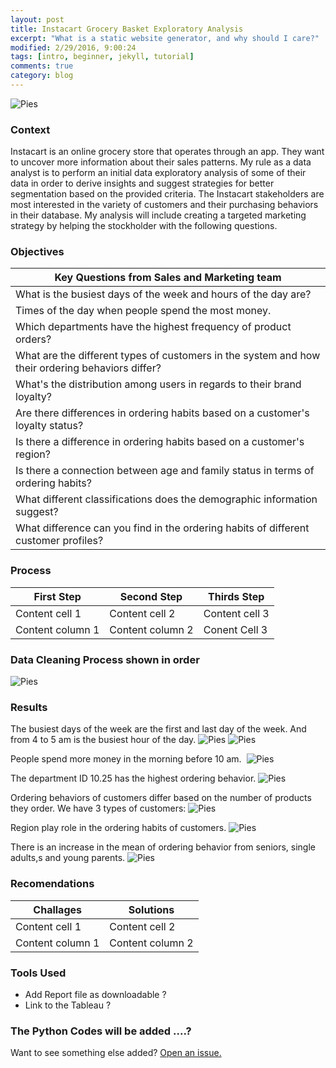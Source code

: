 ```yaml
---
layout: post
title: Instacart Grocery Basket Exploratory Analysis 
excerpt: "What is a static website generator, and why should I care?"
modified: 2/29/2016, 9:00:24
tags: [intro, beginner, jekyll, tutorial]
comments: true
category: blog
---
```


![Pies](https://morwarid1.github.io/images/instacart_images/bk.png) 


### Context 
Instacart is an online grocery store that operates through an app. They want to uncover more information about their sales patterns. My rule as a data analyst is to perform an initial data exploratory analysis of some of their data in order to derive insights and suggest strategies for better segmentation based on the provided criteria. The Instacart stakeholders are most interested in the variety of customers and their purchasing behaviors in their database. My analysis will include creating a targeted marketing strategy by helping the stockholder with the following questions. 


### Objectives



Key Questions from Sales and Marketing team |
---------------------------------------------------|
What is the busiest days of the week and hours of the day are? |
Times of the day when people spend the most money. |
Which departments have the highest frequency of product orders? |
What are the different types of customers in the system and how their ordering behaviors differ? |
What's the distribution among users in regards to their brand loyalty? |
Are there differences in ordering habits based on a customer's loyalty status? |
Is there a difference in ordering habits based on a customer's region? |
Is there a connection between age and family status in terms of ordering habits? |
What different classifications does the demographic information suggest? |
What difference can you find in the ordering habits of different customer profiles? |


### Process 

First Step | Second Step |  Thirds Step
------------ | ------------- | -------------
Content cell 1 | Content cell 2 | Content cell 3
Content column 1 | Content column 2 | Conent Cell 3 

### Data Cleaning Process shown in order
![Pies](https://morwarid1.github.io/images/instacart_images/population_flow.png) 




  
  
### Results
The busiest days of the week are the first and last day of the week. And from 4 to 5 am is the busiest hour of the day. 
![Pies](https://morwarid1.github.io/images/instacart_images/avgspentweek_loyalcust.png) 
![Pies](https://morwarid1.github.io/images/instacart_images/avgspent_loyalcust.png) 



People spend more money in the morning before 10 am. 
![Pies](https://morwarid1.github.io/images/instacart_images/C_order_Hour.png) 

The department ID 10.25 has the highest ordering behavior. 
![Pies](https://morwarid1.github.io/images/instacart_images/depart_ord.png) 

Ordering behaviors of customers differ based on the number of products they order.
We have 3 types of customers: 
![Pies](https://morwarid1.github.io/images/instacart_images/loyaly_flag.png) 

Region play role in the ordering habits of customers. 
![Pies](https://morwarid1.github.io/images/instacart_images/C_Region.png) 

There is an increase in the mean of ordering behavior from seniors, single adults,s and young parents. 
![Pies](https://morwarid1.github.io/images/instacart_images/C_Customers.png) 





### Recomendations

Challages | Solutions
------------ | -------------
Content cell 1 | Content cell 2
Content column 1 | Content column 2

### Tools Used 











- Add Report file as downloadable ?
- Link to the Tableau ?
















### The Python Codes will be added ....?

Want to see something else added? <a href="https://github.com/poole/poole/issues/new">Open an issue.</a>
